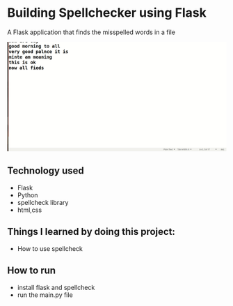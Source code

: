 # Building Spellchecker using Flask

A Flask application that finds the misspelled words in a file


![](spellcheck_demo.gif)


## Technology used
* Flask
* Python
* spellcheck library 
* html,css 


## Things I learned by doing this project:
* How to use spellcheck


## How to run 

* install flask and spellcheck
* run the main.py file
